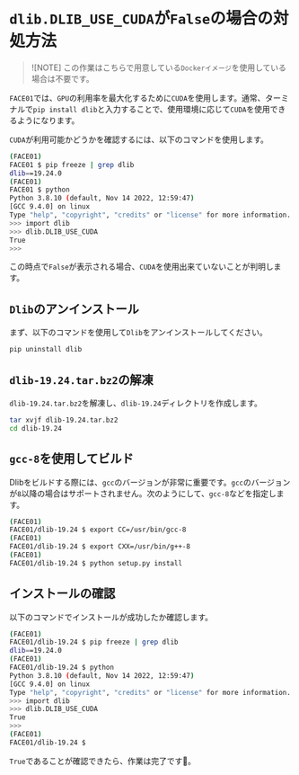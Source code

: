 # `dlib.DLIB_USE_CUDA`が`False`の場合の対処方法

> ![NOTE]
> この作業はこちらで用意している`Dockerイメージ`を使用している場合は不要です。


`FACE01`では、`GPU`の利用率を最大化するために`CUDA`を使用します。通常、ターミナルで`pip install dlib`と入力することで、使用環境に応じて`CUDA`を使用できるようになります。

`CUDA`が利用可能かどうかを確認するには、以下のコマンドを使用します。
```bash
(FACE01)
FACE01 $ pip freeze | grep dlib
dlib==19.24.0
(FACE01)
FACE01 $ python
Python 3.8.10 (default, Nov 14 2022, 12:59:47)
[GCC 9.4.0] on linux
Type "help", "copyright", "credits" or "license" for more information.
>>> import dlib
>>> dlib.DLIB_USE_CUDA
True
>>>
```
この時点で`False`が表示される場合、`CUDA`を使用出来ていないことが判明します。

## `Dlib`のアンインストール

まず、以下のコマンドを使用して`Dlib`をアンインストールしてください。
```bash
pip uninstall dlib
```

## `dlib-19.24.tar.bz2`の解凍

`dlib-19.24.tar.bz2`を解凍し、`dlib-19.24`ディレクトリを作成します。
```bash
tar xvjf dlib-19.24.tar.bz2
cd dlib-19.24
```

## `gcc-8`を使用してビルド

Dlibをビルドする際には、`gcc`のバージョンが非常に重要です。`gcc`のバージョンが`8`以降の場合はサポートされません。次のようにして、`gcc-8`などを指定します。
```bash
(FACE01)
FACE01/dlib-19.24 $ export CC=/usr/bin/gcc-8
(FACE01)
FACE01/dlib-19.24 $ export CXX=/usr/bin/g++-8
(FACE01)
FACE01/dlib-19.24 $ python setup.py install
```

## インストールの確認

以下のコマンドでインストールが成功したか確認します。
```bash
(FACE01)
FACE01/dlib-19.24 $ pip freeze | grep dlib
dlib==19.24.0
(FACE01)
FACE01/dlib-19.24 $ python
Python 3.8.10 (default, Nov 14 2022, 12:59:47)
[GCC 9.4.0] on linux
Type "help", "copyright", "credits" or "license" for more information.
>>> import dlib
>>> dlib.DLIB_USE_CUDA
True
>>>
(FACE01)
FACE01/dlib-19.24 $
```
`True`であることが確認できたら、作業は完了です🎉。
